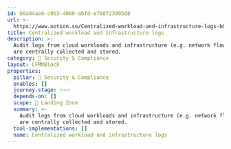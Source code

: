 ```yaml
---
id: b0a04ae8-c9b3-4060-abfd-e760723995d8
url: >-
  https://www.notion.so/Centralized-workload-and-infrastructure-logs-b0a04ae8c9b34060abfde760723995d8
title: Centralized workload and infrastructure logs
description: >-
  Audit logs from cloud workloads and infrastructure (e.g. network flow logs)
  are centrally collected and stored. 
category: 🔖 Security & Compliance
layout: CFMMBlock
properties:
  pillar: 🔖 Security & Compliance
  enables: []
  journey-stage: ⭐️⭐️⭐️
  depends-on: []
  scope: 🛬 Landing Zone
  summary: >-
    Audit logs from cloud workloads and infrastructure (e.g. network flow logs)
    are centrally collected and stored. 
  tool-implementations: []
  name: Centralized workload and infrastructure logs
---
```


